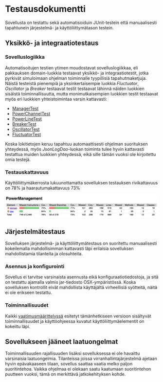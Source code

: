 # Testausdokumentti

Sovellusta on testattu sekä automatisoiduin JUnit-testein että manuaalisesti tapahtunein järjestelmä- ja käyttöliittymätason testein.

## Yksikkö- ja integraatiotestaus

### Sovelluslogiikka

Automatisoitujen testien ytimen moudostavat sovelluslogiikkaa, eli pakkauksen domain-luokkia testaavat yksikkö- ja integraatiotestit, 
jotka pyrkivät simuloimaan ohjelman toiminnalle tyypillisiä tapahutmaketjuja. Näistä testeistä pienempiä ja yksinkertaisempie luokkia 
_Fluctuator_, _Oscillator_ ja _Breaker_ testaavat testit testaavat lähinnä näiden luokkien sisäistä toiminnallisuutta, mutta 
monimutkaisempien luokkien testit testaavat myös eri luokkien yhteistoimintaa varsin kattavasti:

* [ManagerTest](https://github.com/vmarttil/ot-harjoitustyo/blob/master/PowerManagement/src/test/java/domainTest/ManagerTest.java)
* [PowerChannelTest](https://github.com/vmarttil/ot-harjoitustyo/blob/master/PowerManagement/src/test/java/domainTest/PowerChannelTest.java)
* [PowerLineTest](https://github.com/vmarttil/ot-harjoitustyo/blob/master/PowerManagement/src/test/java/domainTest/PowerLineTest.java)
* [BreakerTest](https://github.com/vmarttil/ot-harjoitustyo/blob/master/PowerManagement/src/test/java/domainTest/BreakerTest.java)
* [OscillatorTest](https://github.com/vmarttil/ot-harjoitustyo/blob/master/PowerManagement/src/test/java/domainTest/OscillatorTest.java)
* [FluctuatorTest](https://github.com/vmarttil/ot-harjoitustyo/blob/master/PowerManagement/src/test/java/domainTest/FluctuatorTest.java)

Koska lokitietojen keruu tapahtuu automaattisesti ohjelman suorituksen yhteydessä, myös _JsonLogDao_-luokan toiminta tulee hyvin kattavasti 
testattua muiden luokkien yhteydessä, eikä sille tämän vuoksi ole kirjoitettu omia testejä.

### Testauskattavuus

Käyttöliittymäkerrosta lukuunottamatta sovelluksen testauksen rivikattavuus on 78% ja haarautumakattavuus 73%

<img src="https://github.com/vmarttil/ot-harjoitustyo/blob/master/documentation/pictures/Testauskattavuus.png" width="800">

## Järjestelmätestaus

Sovelluksen järjestelmä- ja käyttöliittymätestaus on suoritettu manuaalisesti kokeilemalla mahdollisimman kattavasti läpi erilaisia 
sovelluksen mahdollistamia tilanteita ja olosuhteita.

### Asennus ja konfigurointi

Sovellus ei tarvitse varsinaista asennusta eikä konfiguraatiotiedostoja, ja sitä on testattu ajamalla valmis jar-tiedosto 
OSX-ympäristössä. Koska sovelluksen kontrollit eivät mahdollista käyttäjältä virheellisiä syötteitä, näitä ei ole erikseen 
testattu.

### Toiminnallisuudet

Kaikki [vaatimusmäärittelyssä](https://github.com/vmarttil/ot-harjoitustyo/blob/master/documentation/vaatimusmaarittely.md) 
esitetyt tämänhetkiseen versioon sisältyvät toiminnallisuudet ja käyttöohjeessa kuvatut käyttöliittymäelementit on 
kokeiltu läpi.

## Sovellukseen jääneet laatuongelmat

Toiminnallisuuden rajallisuuden lisäksi sovelluksessa ei ole havaittu varsinaisia laatuongelmia. Tilanteissa joissa 
virranhallintajärjestelmä ajetaan hyvin epävakaaseen tilaan, sovellus saattaa vaatia melko paljon suoritintehoa. Vaikka 
ohjelmaa ei olekaan saatu kaatumaan suoritintehon puutteen vuoksi, tämä on merkittävä jatkokehityksen kohde.

